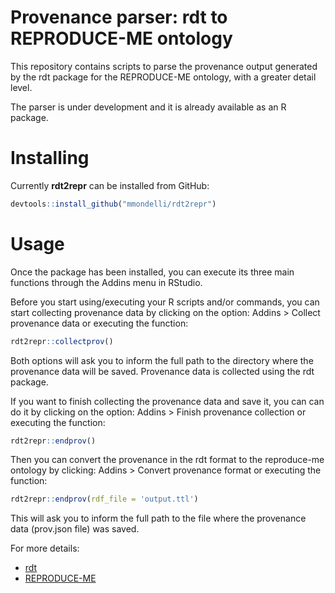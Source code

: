 # Provenance parser: rdt to REPRODUCE-ME ontology

This repository contains scripts to parse the provenance output generated by the rdt package for the REPRODUCE-ME ontology, with a greater detail level.

The parser is under development and it is already available as an R package.

# Installing

Currently **rdt2repr** can be installed from GitHub:

``` r
devtools::install_github("mmondelli/rdt2repr")
``` 

# Usage

Once the package has been installed, you can execute its three main functions through the Addins menu in RStudio.

Before you start using/executing your R scripts and/or commands, you can start collecting provenance data by clicking on the option: Addins > Collect provenance data
or executing the function:

``` r
rdt2repr::collectprov()
``` 

Both options will ask you to inform the full path to the directory where the provenance data will be saved. Provenance data is collected using the rdt package.

If you want to finish collecting the provenance data and save it, you can can do it by clicking on the option: Addins > Finish provenance collection
or executing the function:

``` r
rdt2repr::endprov()
``` 

Then you can convert the provenance in the rdt format to the reproduce-me ontology by clicking: Addins > Convert provenance format
or executing the function:

``` r
rdt2repr::endprov(rdf_file = 'output.ttl')
```

This will ask you to inform the full path to the file where the provenance data (prov.json file) was saved.

For more details:
* [rdt](https://github.com/End-to-end-provenance/rdt)
* [REPRODUCE-ME](https://github.com/Sheeba-Samuel/REPRODUCE-ME)

